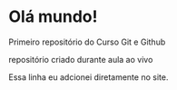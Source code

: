 # Olá mundo!
 Primeiro repositório do Curso Git e Github

repositório criado durante aula ao vivo

Essa linha eu adcionei diretamente no site.
